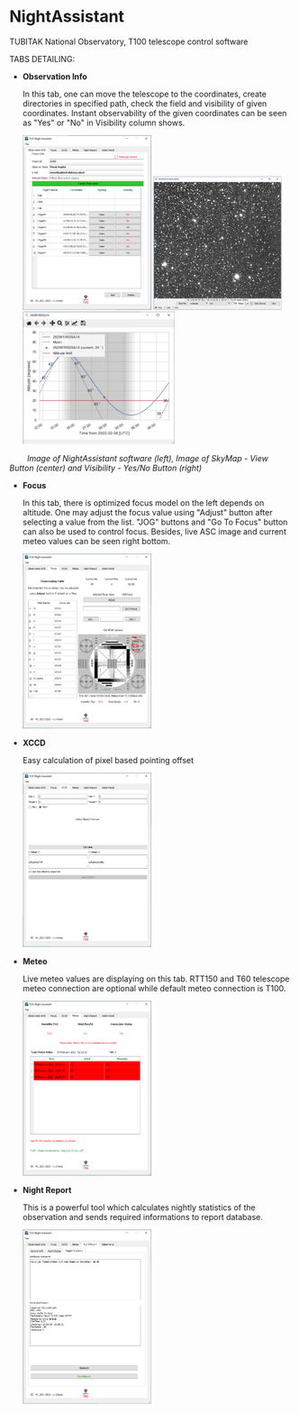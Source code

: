 









# NightAssistant

TUBITAK National Observatory, T100 telescope control software



TABS DETAILING:



- **Observation Info**
  
  In this tab, one can move the telescope to the coordinates, create directories in specified path, check the field and visibility of given coordinates. Instant observability of the given coordinates can be seen as "Yes" or "No" in Visibility column shows.
  
  <img title="" src="https://github.com/orhanerece/nightassistant/blob/master/img/obsinfo.png" alt="focus.png" width="228">
  

    <img title="" src="https://github.com/orhanerece/nightassistant/blob/master/img/View.png" alt="" width="228">   
    <img title="" src="https://github.com/orhanerece/nightassistant/blob/master/img/Plot.png" alt="" width="270">

        *Image of NightAssistant software (left), Image of SkyMap - View Button (center) and Visibility - Yes/No Button (right)*

- **Focus**
  
  In this tab, there is optimized focus model on the left depends on altitude. One may adjust the focus value using "Adjust" button after selecting a value from the list. "JOG" buttons and "Go To Focus" button can also be used to control focus. Besides, live ASC image and current meteo values can be seen right bottom. 

  <img title="" src="https://github.com/orhanerece/nightassistant/blob/master/img/focus.png" alt="focus.png" width="228">

- **XCCD**
  
  
  
  Easy calculation of pixel based pointing offset
  
  <img title="" src="https://github.com/orhanerece/nightassistant/blob/master/img/xccd.png" alt="xccd.png" width="228">
  
  



- **Meteo**
  
  
  
  Live meteo values are displaying on this tab. RTT150 and T60 telescope meteo connection are optional while default meteo connection is T100. 
  
  <img title="" src="https://github.com/orhanerece/nightassistant/blob/master/img/meteo.png" alt="meteo.png" width="228">
  
  

- **Night Report**
  
  This is a powerful tool which calculates nightly statistics of the observation and sends required informations to report database.
  
  <img title="" src="https://github.com/orhanerece/nightassistant/blob/master/img/nightreportsummary.png" alt="nightreport.png" width="228">
